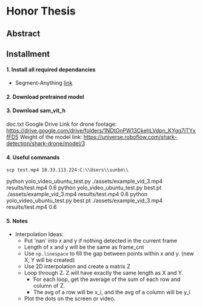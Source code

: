 # Honor Thesis

## Abstract

## Installment

#### 1. Install all required dependancies

- Segment-Anything [link](https://github.com/facebookresearch/segment-anything)

#### 2. Download pretrained model

#### 3. Download sam_vit_h
doc.txt
Google Drive Link for drone footage: https://drive.google.com/drive/folders/1NDtOnPW13CkehLVdpn_KYgg7iTYxfFD5
Weight of the model link: https://universe.roboflow.com/shark-detection/shark-drone/model/3


#### 4. Useful commands
```
scp test.mp4 10.33.113.224:C:\\Users\\sunbe\\
```
python yolo_video_ubuntu_test.py ./assets/example_vid_3.mp4 results/test.mp4 0.6
python yolo_video_ubuntu_test.py best.pt ./assets/example_vid_3.mp4 results/test.mp4 0.6
python yolo_video_ubuntu_test.py best.pt ./assets/example_vid_3.mp4 results/test.mp4 0.6


#### 5. Notes

- Interpolation Ideas:
    - Put 'nan' into x and y if nothing detected in the current frame
    - Length of x and y will be the same as frame_cnt
    - Use `np.linespace` to fill the gap between points within x and y. (new X, Y will be created)
    - Use 2D interpolation and create a matrix Z
    - Loop through Z. Z will have exactly the same length as X and Y.
        - For each loop, get the average of the sum of each row and column of Z.
        - The avg of a row will be x_i, and the avg of a column will be y_i
    - Plot the dots on the screen or video.